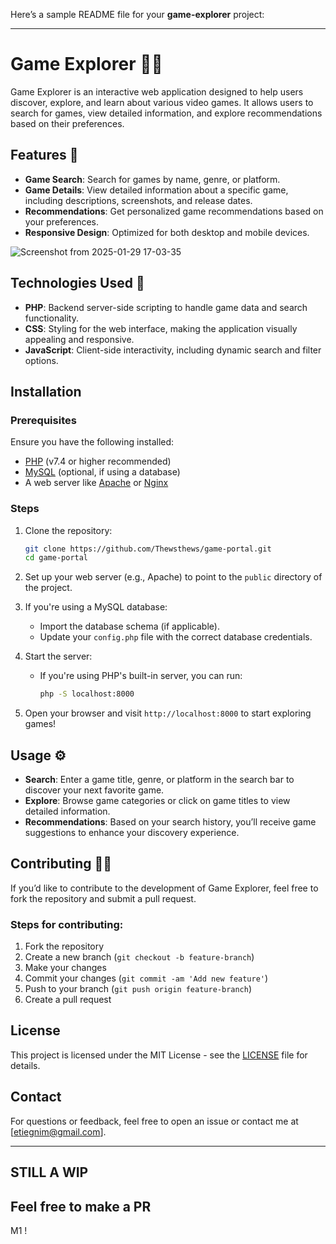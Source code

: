 Here’s a sample README file for your **game-explorer** project:

---

# Game Explorer 😶‍🌫️

Game Explorer is an interactive web application designed to help users discover, explore, and learn about various video games. It allows users to search for games, view detailed information, and explore recommendations based on their preferences.

## Features 📓

- **Game Search**: Search for games by name, genre, or platform.
- **Game Details**: View detailed information about a specific game, including descriptions, screenshots, and release dates.
- **Recommendations**: Get personalized game recommendations based on your preferences.
- **Responsive Design**: Optimized for both desktop and mobile devices.

![Screenshot from 2025-01-29 17-03-35](https://github.com/user-attachments/assets/d52c248d-4877-44cb-9ea5-5e4849677555)

## Technologies Used 🔧

- **PHP**: Backend server-side scripting to handle game data and search functionality.
- **CSS**: Styling for the web interface, making the application visually appealing and responsive.
- **JavaScript**: Client-side interactivity, including dynamic search and filter options.

## Installation 

### Prerequisites

Ensure you have the following installed:

- [PHP](https://www.php.net/downloads.php) (v7.4 or higher recommended)
- [MySQL](https://dev.mysql.com/downloads/) (optional, if using a database)
- A web server like [Apache](https://httpd.apache.org/) or [Nginx](https://nginx.org/en/)

### Steps

1. Clone the repository:

    ```bash
    git clone https://github.com/Thewsthews/game-portal.git
    cd game-portal
    ```

2. Set up your web server (e.g., Apache) to point to the `public` directory of the project.

3. If you're using a MySQL database:
    - Import the database schema (if applicable).
    - Update your `config.php` file with the correct database credentials.

4. Start the server:
    - If you're using PHP's built-in server, you can run:
      ```bash
      php -S localhost:8000
      ```

5. Open your browser and visit `http://localhost:8000` to start exploring games!

## Usage ⚙️

- **Search**: Enter a game title, genre, or platform in the search bar to discover your next favorite game.
- **Explore**: Browse game categories or click on game titles to view detailed information.
- **Recommendations**: Based on your search history, you’ll receive game suggestions to enhance your discovery experience.

## Contributing 🤝🏾

If you’d like to contribute to the development of Game Explorer, feel free to fork the repository and submit a pull request.

### Steps for contributing:

1. Fork the repository
2. Create a new branch (`git checkout -b feature-branch`)
3. Make your changes
4. Commit your changes (`git commit -am 'Add new feature'`)
5. Push to your branch (`git push origin feature-branch`)
6. Create a pull request

## License

This project is licensed under the MIT License - see the [LICENSE](LICENSE) file for details.

## Contact

For questions or feedback, feel free to open an issue or contact me at [etiegnim@gmail.com].

---
## STILL A WIP

## Feel free to make a PR

M1
!